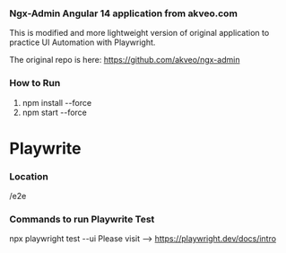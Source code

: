 ### Ngx-Admin Angular 14 application from akveo.com

This is modified and more lightweight version of original application to practice UI Automation with Playwright.

The original repo is here: https://github.com/akveo/ngx-admin

### How to Run

1. npm install --force
2. npm start --force


# Playwrite
### Location
/e2e

### Commands to run Playwrite Test
npx playwright test --ui
Please visit --> https://playwright.dev/docs/intro
